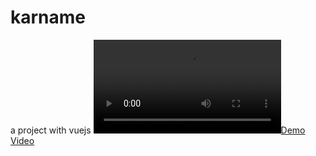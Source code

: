 # karname
a project with vuejs
[![Demo Video](https://github.com/ali2004-linux/karname/raw/main/demo.mkv)](https://github.com/ali2004-linux/karname/raw/main/demo.mkv)
